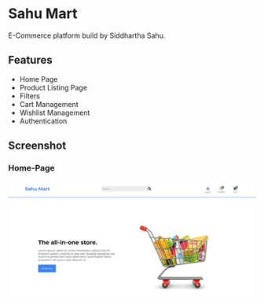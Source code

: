 # Sahu Mart
E-Commerce platform build by Siddhartha Sahu.

## Features
- Home Page
- Product Listing Page
- Filters
- Cart Management
- Wishlist Management
- Authentication

## Screenshot

### Home-Page
![image](./images/Sahu-Mart-Landing.png)
